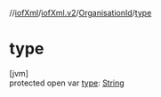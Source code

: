 //[iofXml](../../../index.md)/[iofXml.v2](../index.md)/[OrganisationId](index.md)/[type](type.md)

# type

[jvm]\
protected open var [type](type.md): [String](https://docs.oracle.com/javase/8/docs/api/java/lang/String.html)
